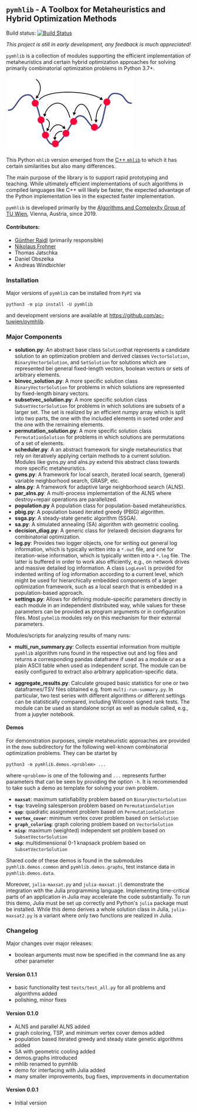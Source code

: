 ## `pymhlib` - A Toolbox for Metaheuristics and Hybrid Optimization Methods

Build status: 
[![Build Status](https://travis-ci.org/ac-tuwien/pymhlib.svg?branch=master)](https://travis-ci.org/ac-tuwien/pymhlib)

_This project is still in early development, any feedback is much appreciated!_

`pymhlib` is a collection of modules supporting the efficient implementation of metaheuristics 
and certain hybrid optimization approaches for solving primarily combinatorial optimization 
problems in Python 3.7+.

![ ](mh.png)

This Python `mhlib` version emerged from the 
[C++ `mhlib`](https://bitbucket.org/ads-tuwien/mhlib) to which it has certain similarities 
but also many differences.

The main purpose of the library is to support rapid prototyping and teaching. 
While ultimately efficient implementations of such algorithms in compiled 
languages like C++ will likely be faster, the expected advantage of the Python
implementation lies in the expected faster implementation.

`pymhlib` is developed primarily by the 
[Algorithms and Complexity Group of TU Wien](https://www.ac.tuwien.ac.at), 
Vienna, Austria, since 2019.

#### Contributors:
- [Günther Raidl](https://www.ac.tuwien.ac.at/raidl) (primarily responsible)
- [Nikolaus Frohner](https://www.ac.tuwien.ac.at/nfrohner)
- Thomas Jatschka
- Daniel Obszelka
- Andreas Windbichler

### Installation

Major versions of `pymhlib` can be installed from `PyPI` via

    python3 -m pip install -U pymhlib
    
and development versions are available at https://github.com/ac-tuwien/pymhlib.

### Major Components

- **solution.py**:
    An abstract base class `Solution`that represents a candidate solution to an optimization problem and
    derived classes `VectorSolution`, `BinaryVectorSolution`, and `SetSolution` for solutions which are
    represented bei general fixed-length vectors, boolean vectors or sets of arbitrary elements.
- **binvec_solution.py**:
    A more specific solution class `BinaryVectorSolution` for problems in which solutions are represented by
    fixed-length binary vectors.
- **subsetvec_solution.py**:
    A more specific solution class `SubsetVectorSolution` for problems in which solutions are subsets of a 
    larger set. The set is realized by an efficient numpy array which is split into two parts, 
    the one with the included elements in sorted order and the one with the remaining elements.
- **permutation_solution.py**:
    A more specific solution class `PermutationSolution` for problems in which solutions are permutations of a
    set of elements.
- **scheduler.py**:
    A an abstract framework for single metaheuristics that rely on iteratively applying certain 
    methods to a current solution. Modules like gvns.py and alns.py extend this abstract class towards
    more specific metaheuristics.
- **gvns.py**:
    A framework for local search, iterated local search, (general) variable neighborhood 
    search, GRASP, etc.
- **alns.py**:
    A framework for adaptive large neighborhood search (ALNS).
- **par_alns.py**:
    A multi-process implementation of the ALNS where destroy+repair operations are parallelized.
- **population.py**
    A population class for population-based metaheuristics.
- **pbig.py**:
    A population based iterated greedy (PBIG) algorithm.
- **ssga.py**:
    A steady-state genetic algorithm (SSGA).
- **sa.py**:
    A simulated annealing (SA) algorithm with geometric cooling.
- **decision_diag.py**:
    A generic class for (relaxed) decision diagrams for combinatorial optimization.
- **log.py**:
    Provides two logger objects, one for writing out general log information, which is typically
    written into a `*.out`  file, and one for iteration-wise information, which is typically
    written into a `*.log` file. The latter is buffered in order to work also efficiently, e.g., 
    on network drives and massive detailed log information. 
    A class `LogLevel` is provided for indented writing of log information according to a current level, 
    which might be used for hierarchically embedded components of a larger optimization framework,
    such as a local search that is embedded in a population-based approach.   
- **settings.py**:
    Allows for defining module-specific parameters directly in each module in an independent  distributed
    way, while values for these parameters can be provided as program arguments or in
    configuration files. Most `pyhmlib` modules rely on this mechanism for their external parameters.

Modules/scripts for analyzing results of many runs:

- **multi_run_summary.py**:
    Collects essential information from multiple `pymhlib` algorithm runs found in the respective out and log files
    and returns a corresponding pandas dataframe if used as a module or as a plain ASCII table when used as
    independent script. The module can be easily configured to extract also arbitrary application-specific data.
    
- **aggregate_results.py**:
    Calculate grouped basic statistics for one or two dataframes/TSV files obtained e.g. from `multi-run-summary.py`.
    In particular, two test series with different algorithms or different settings can be statistically
    compared, including Wilcoxon signed rank tests. The module can be used as standalone script as well 
    as module called, e.g., from a jupyter notebook.


#### Demos

For demonstration purposes, simple metaheuristic approaches are provided in the `demo` subdirectory for the following
well-known combinatorial optimization problems. They can be startet by

    python3 -m pymhlib.demos.<problem> ...

where `<problem>` is one of the following and `...` represents further parameters that can be seen by providing 
the option `-h`.
It is recommended to take such a demo as template 
for solving your own problem.

- **`maxsat`**: maximum satisfiability problem based on `BinaryVectorSolution`
- **`tsp`**: traveling salesperson problem based on `PermutationSolution`
- **`qap`**: quadratic assignment problem based on `PermutationSolution`
- **`vertex_cover`**: minimum vertex cover problem based on `SetSolution`
- **`graph_coloring`**: graph coloring problem based on `VectorSolution`
- **`misp`**: maximum (weighted) independent set problem based on `SubsetVectorSolution`
- **`mkp`**: multidimensional 0-1 knapsack problem based on `SubsetVectorSolution`

Shared code of these demos is found in the submodules `pymhlib.demos.common` and `pymhlib.demos.graphs`,
test instance data in `pymhlib.demos.data`.

Moreover, `julia-maxsat.py` and `julia-maxsat.jl` demonstrate the integration with the Julia programming language.
Implementing time-critical parts of an application in Julia may accelerate the code substantially.
To run this demo, Julia must be set up correctly and Python's `julia` package must be installed.
While this demo derives a whole solution class in Julia, `julia-maxsat2.py` is a variant where only two functions 
are realized in Julia.
 

### Changelog

Major changes over major releases:

- boolean arguments must now be specified in the command line as any other parameter

#### Version 0.1.1

- basic functionality test `tests/test_all.py` for all problems and
  algorithms added
- polishing, minor fixes

#### Version 0.1.0 
- ALNS and parallel ALNS added
- graph coloring, TSP, and minimum vertex cover demos added
- population based iterated greedy and steady state genetic algorithms added
- SA with geometric cooling added
- demos.graphs introduced
- mhlib renamed to pymhlib
- demo for interfacing with Julia added
- many smaller improvements, bug fixes, improvements in documentation 

#### Version 0.0.1 
- Initial version
